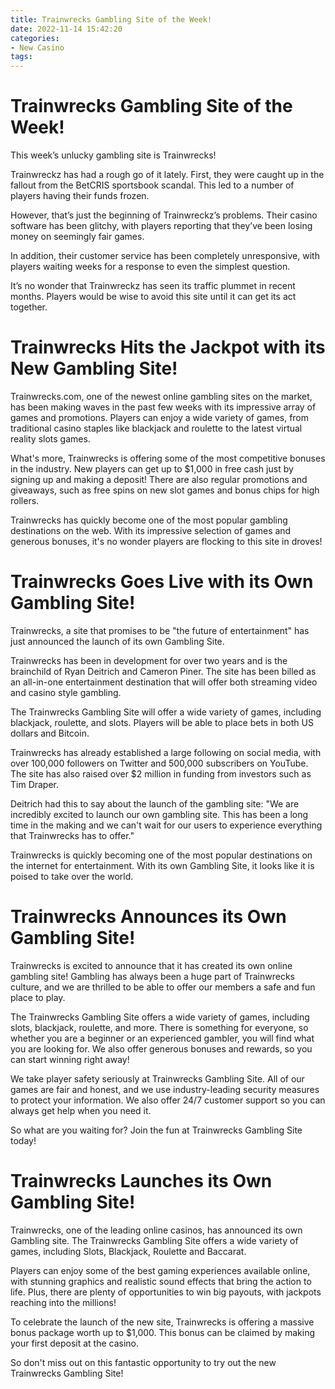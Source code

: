 ```yaml
---
title: Trainwrecks Gambling Site of the Week!
date: 2022-11-14 15:42:20
categories:
- New Casino
tags:
---
```



#  Trainwrecks Gambling Site of the Week!

This week’s unlucky gambling site is Trainwrecks!

Trainwreckz has had a rough go of it lately. First, they were caught up in the fallout from the BetCRIS sportsbook scandal. This led to a number of players having their funds frozen.

However, that’s just the beginning of Trainwreckz’s problems. Their casino software has been glitchy, with players reporting that they’ve been losing money on seemingly fair games.

In addition, their customer service has been completely unresponsive, with players waiting weeks for a response to even the simplest question.

It’s no wonder that Trainwreckz has seen its traffic plummet in recent months. Players would be wise to avoid this site until it can get its act together.

#  Trainwrecks Hits the Jackpot with its New Gambling Site!

Trainwrecks.com, one of the newest online gambling sites on the market, has been making waves in the past few weeks with its impressive array of games and promotions. Players can enjoy a wide variety of games, from traditional casino staples like blackjack and roulette to the latest virtual reality slots games.

What's more, Trainwrecks is offering some of the most competitive bonuses in the industry. New players can get up to $1,000 in free cash just by signing up and making a deposit! There are also regular promotions and giveaways, such as free spins on new slot games and bonus chips for high rollers.

Trainwrecks has quickly become one of the most popular gambling destinations on the web. With its impressive selection of games and generous bonuses, it's no wonder players are flocking to this site in droves!

#  Trainwrecks Goes Live with its Own Gambling Site!

Trainwrecks, a site that promises to be "the future of entertainment" has just announced the launch of its own Gambling Site.

Trainwrecks has been in development for over two years and is the brainchild of Ryan Deitrich and Cameron Piner. The site has been billed as an all-in-one entertainment destination that will offer both streaming video and casino style gambling.

The Trainwrecks Gambling Site will offer a wide variety of games, including blackjack, roulette, and slots. Players will be able to place bets in both US dollars and Bitcoin.

Trainwrecks has already established a large following on social media, with over 100,000 followers on Twitter and 500,000 subscribers on YouTube. The site has also raised over $2 million in funding from investors such as Tim Draper.

Deitrich had this to say about the launch of the gambling site: "We are incredibly excited to launch our own gambling site. This has been a long time in the making and we can't wait for our users to experience everything that Trainwrecks has to offer."

Trainwrecks is quickly becoming one of the most popular destinations on the internet for entertainment. With its own Gambling Site, it looks like it is poised to take over the world.

#  Trainwrecks Announces its Own Gambling Site!

Trainwrecks is excited to announce that it has created its own online gambling site! Gambling has always been a huge part of Trainwrecks culture, and we are thrilled to be able to offer our members a safe and fun place to play.

The Trainwrecks Gambling Site offers a wide variety of games, including slots, blackjack, roulette, and more. There is something for everyone, so whether you are a beginner or an experienced gambler, you will find what you are looking for. We also offer generous bonuses and rewards, so you can start winning right away!

We take player safety seriously at Trainwrecks Gambling Site. All of our games are fair and honest, and we use industry-leading security measures to protect your information. We also offer 24/7 customer support so you can always get help when you need it.

So what are you waiting for? Join the fun at Trainwrecks Gambling Site today!

#  Trainwrecks Launches its Own Gambling Site!

Trainwrecks, one of the leading online casinos, has announced its own Gambling site. The Trainwrecks Gambling Site offers a wide variety of games, including Slots, Blackjack, Roulette and Baccarat.

 Players can enjoy some of the best gaming experiences available online, with stunning graphics and realistic sound effects that bring the action to life. Plus, there are plenty of opportunities to win big payouts, with jackpots reaching into the millions!

To celebrate the launch of the new site, Trainwrecks is offering a massive bonus package worth up to $1,000. This bonus can be claimed by making your first deposit at the casino.

So don't miss out on this fantastic opportunity to try out the new Trainwrecks Gambling Site!